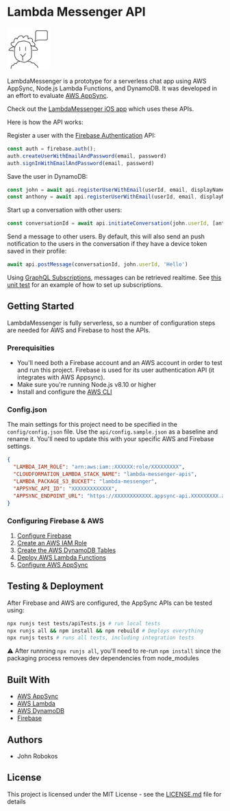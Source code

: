 # Lambda Messenger API
<img src="docs/images/lamb-launchscreen.png" alt="lamb" width="100"/>

LambdaMessenger is a prototype for a serverless chat app using AWS AppSync, Node.js Lambda Functions, and DynamoDB. It was developed in an effort to evaluate [AWS AppSync](https://aws.amazon.com/appsync/).

Check out the [LambdaMessenger iOS app](https://github.com/JohnRbk/lambda-messenger-ios) which uses these APIs.

Here is how the API works:

Register a user with the [Firebase Authentication](https://firebase.google.com/docs/auth/) API:

```javascript
const auth = firebase.auth();
auth.createUserWithEmailAndPassword(email, password)
auth.signInWithEmailAndPassword(email, password)
```

Save the user in DynamoDB:

```javascript
const john = await api.registerUserWithEmail(userId, email, displayName);
const anthony = await api.registerUserWithEmail(userId, email, displayName);
```

Start up a conversation with other users:

```javascript
const conversationId = await api.initiateConversation(john.userId, [anthony.userId])
```

Send a message to other users. By default, this will also send an push notification to the users in the conversation if they have a device token saved in their profile:

```javascript
await api.postMessage(conversationId, john.userId, 'Hello')
```

Using [GraphQL Subscriptions](https://docs.aws.amazon.com/appsync/latest/devguide/real-time-data.html), messages can be retrieved realtime. See [this unit test](https://github.com/JohnRbk/lambda-messenger-api/blob/master/tests/appsyncSubscriptionTests.js) for an example of how to set up subscriptions.

## Getting Started

LambdaMessenger is fully serverless, so a number of configuration steps are needed for AWS and Firebase to host the APIs.

### Prerequisities

* You'll need both a Firebase account and an AWS account in order to test and run this project. Firebase is used for its user authentication API (it integrates with AWS Appsync).
* Make sure you're running Node.js v8.10 or higher
* Install and configure the [AWS CLI](https://aws.amazon.com/cli/)

### Config.json

The main settings for this project need to be specified in the `config/config.json` file. Use the `api/config.sample.json` as a baseline and rename it. You'll need to update this with your specific AWS and Firebase
 settings.

```json
{
  "LAMBDA_IAM_ROLE": "arn:aws:iam::XXXXXX:role/XXXXXXXXX",
  "CLOUDFORMATION_LAMBDA_STACK_NAME": "lambda-messenger-apis",
  "LAMBDA_PACKAGE_S3_BUCKET": "lambda-messenger",
  "APPSYNC_API_ID": "XXXXXXXXXXXXX",
  "APPSYNC_ENDPOINT_URL": "https://XXXXXXXXXXXX.appsync-api.XXXXXXXXX.amazonaws.com/graphql"
}
```

### Configuring Firebase & AWS
1. [Configure Firebase](docs/FIREBASE.md)
2. [Create an AWS IAM Role](docs/AWS-IAM.md)
3. [Create the AWS DynamoDB Tables](docs/AWS-DYNAMODB.md)
4. [Deploy AWS Lambda Functions](docs/AWS-LAMBDA.md)
5. [Configure AWS AppSync](docs/AWS-APPSYNC.md)

## Testing & Deployment

After Firebase and AWS are configured, the AppSync APIs can be tested using:

```bash
npx runjs test tests/apiTests.js # run local tests
npx runjs all && npm install && npm rebuild # Deploys everything
npx runjs tests # runs all tests, including integration tests
```

⚠️ After runnning `npx runjs all`, you'll need to re-run `npm install` since the packaging process removes dev dependencies from node_modules

## Built With

* [AWS AppSync](https://docs.aws.amazon.com/appsync)
* [AWS Lambda](https://aws.amazon.com/documentation/lambda/)
* [AWS DynamoDB](https://aws.amazon.com/documentation/dynamodb/)
* [Firebase](https://firebase.google.com/)

## Authors

* John Robokos

## License

This project is licensed under the MIT License - see the [LICENSE.md](LICENSE) file for details
